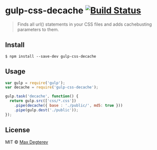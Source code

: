 # gulp-css-decache [![Build Status](https://travis-ci.org/suprMax/gulp-css-decache.svg?branch=master)](https://travis-ci.org/suprMax/gulp-css-decache)

> Finds all url() statements in your CSS files and adds cachebusting parameters to them.


## Install

```
$ npm install --save-dev gulp-css-decache
```


## Usage

```js
var gulp = require('gulp');
var decache = require('gulp-css-decache');

gulp.task('decache', function() {
  return gulp.src(['css/*.css'])
    .pipe(decache({ base : './public/', md5: true }))
    .pipe(gulp.dest('./public'));
});
```


## License

MIT © [Max Degterev](http://max.degterev.me)
